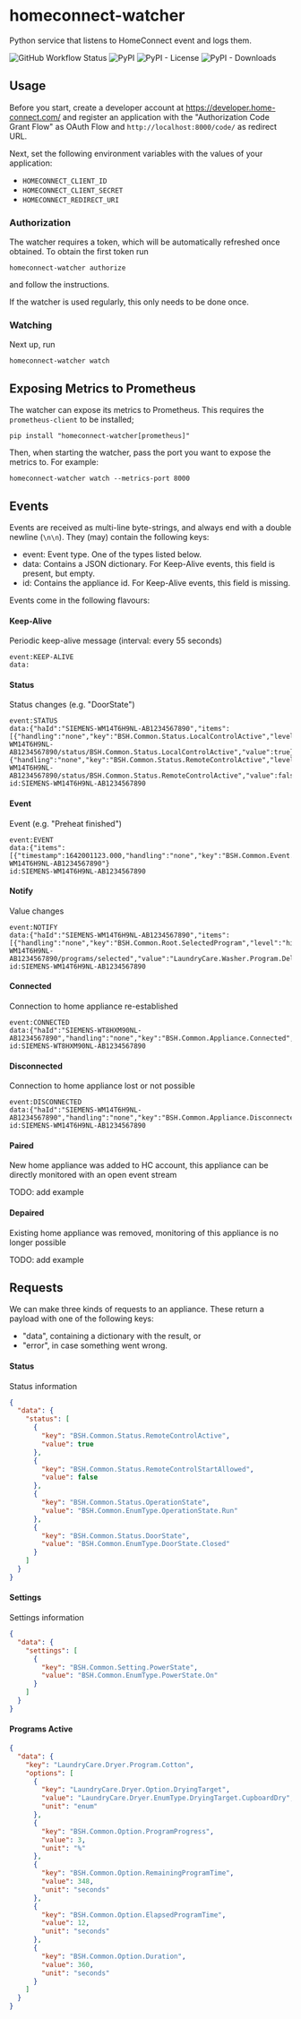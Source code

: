 # homeconnect-watcher

Python service that listens to HomeConnect event and logs them.

![GitHub Workflow Status](https://img.shields.io/github/actions/workflow/status/rogiervandergeer/homeconnect-watcher/ci.yaml?branch=main)
![PyPI](https://img.shields.io/pypi/v/homeconnect-watcher)
![PyPI - License](https://img.shields.io/pypi/l/homeconnect-watcher)
![PyPI - Downloads](https://img.shields.io/pypi/dm/homeconnect-watcher)


## Usage

Before you start, create a developer account at https://developer.home-connect.com/ and
register an application with the "Authorization Code Grant Flow" as OAuth Flow
and `http://localhost:8000/code/` as redirect URL.

Next, set the following environment variables with the values of your application:
- `HOMECONNECT_CLIENT_ID`
- `HOMECONNECT_CLIENT_SECRET`
- `HOMECONNECT_REDIRECT_URI`

### Authorization

The watcher requires a token, which will be automatically refreshed once obtained. To obtain the first token run
```
homeconnect-watcher authorize
```
and follow the instructions.

If the watcher is used regularly, this only needs to be done once.

### Watching

Next up, run

```
homeconnect-watcher watch
```

## Exposing Metrics to Prometheus

The watcher can expose its metrics to Prometheus. This requires the `prometheus-client` to be installed;
```shell
pip install "homeconnect-watcher[prometheus]"
```

Then, when starting the watcher, pass the port you want to expose the metrics to. For example:
```shell
homeconnect-watcher watch --metrics-port 8000
```

## Events

Events are received as multi-line byte-strings, and always end with a double newline (`\n\n`). They (may) contain the
following keys:
- event: Event type. One of the types listed below.
- data: Contains a JSON dictionary. For Keep-Alive events, this field is present, but empty.
- id: Contains the appliance id. For Keep-Alive events, this field is missing.

Events come in the following flavours:

#### Keep-Alive

Periodic keep-alive message (interval: every 55 seconds)

```
event:KEEP-ALIVE
data:
```

#### Status

Status changes (e.g. "DoorState")

```
event:STATUS
data:{"haId":"SIEMENS-WM14T6H9NL-AB1234567890","items":[{"handling":"none","key":"BSH.Common.Status.LocalControlActive","level":"hint","timestamp":1676897835.000,"uri":"/api/homeappliances/SIEMENS-WM14T6H9NL-AB1234567890/status/BSH.Common.Status.LocalControlActive","value":true},{"handling":"none","key":"BSH.Common.Status.RemoteControlActive","level":"hint","timestamp":1676897835.000,"uri":"/api/homeappliances/SIEMENS-WM14T6H9NL-AB1234567890/status/BSH.Common.Status.RemoteControlActive","value":false}]}
id:SIEMENS-WM14T6H9NL-AB1234567890
```

#### Event

Event (e.g. "Preheat finished")

```
event:EVENT
data:{"items":[{"timestamp":1642001123.000,"handling":"none","key":"BSH.Common.Event.ProgramFinished","value":"BSH.Common.EnumType.EventPresentState.Present","level":"hint"}],"haId":"SIEMENS-WM14T6H9NL-AB1234567890"}
id:SIEMENS-WM14T6H9NL-AB1234567890
```

#### Notify

Value changes

```
event:NOTIFY
data:{"haId":"SIEMENS-WM14T6H9NL-AB1234567890","items":[{"handling":"none","key":"BSH.Common.Root.SelectedProgram","level":"hint","timestamp":1676897836.000,"uri":"/api/homeappliances/SIEMENS-WM14T6H9NL-AB1234567890/programs/selected","value":"LaundryCare.Washer.Program.DelicatesSilk"}]}
id:SIEMENS-WM14T6H9NL-AB1234567890
```

#### Connected

Connection to home appliance re-established

```
event:CONNECTED
data:{"haId":"SIEMENS-WT8HXM90NL-AB1234567890","handling":"none","key":"BSH.Common.Appliance.Connected","level":"hint","timestamp":1676897865.000,"value":true}
id:SIEMENS-WT8HXM90NL-AB1234567890
```

#### Disconnected

Connection to home appliance lost or not possible

```
event:DISCONNECTED
data:{"haId":"SIEMENS-WM14T6H9NL-AB1234567890","handling":"none","key":"BSH.Common.Appliance.Disconnected","level":"hint","timestamp":1676897981.000,"value":true}
id:SIEMENS-WM14T6H9NL-AB1234567890
```

#### Paired

New home appliance was added to HC account, this appliance can be directly monitored with an open event stream

TODO: add example

#### Depaired

Existing home appliance was removed, monitoring of this appliance is no longer possible

TODO: add example

## Requests

We can make three kinds of requests to an appliance.
These return a payload with one of the following keys:
- "data", containing a dictionary with the result, or
- "error", in case something went wrong.

#### Status

Status information

```json
{
  "data": {
    "status": [
      {
        "key": "BSH.Common.Status.RemoteControlActive",
        "value": true
      },
      {
        "key": "BSH.Common.Status.RemoteControlStartAllowed",
        "value": false
      },
      {
        "key": "BSH.Common.Status.OperationState",
        "value": "BSH.Common.EnumType.OperationState.Run"
      },
      {
        "key": "BSH.Common.Status.DoorState",
        "value": "BSH.Common.EnumType.DoorState.Closed"
      }
    ]
  }
}
```

#### Settings

Settings information

```json
{
  "data": {
    "settings": [
      {
        "key": "BSH.Common.Setting.PowerState",
        "value": "BSH.Common.EnumType.PowerState.On"
      }
    ]
  }
}
```


#### Programs Active

```json
{
  "data": {
    "key": "LaundryCare.Dryer.Program.Cotton",
    "options": [
      {
        "key": "LaundryCare.Dryer.Option.DryingTarget",
        "value": "LaundryCare.Dryer.EnumType.DryingTarget.CupboardDry",
        "unit": "enum"
      },
      {
        "key": "BSH.Common.Option.ProgramProgress",
        "value": 3,
        "unit": "%"
      },
      {
        "key": "BSH.Common.Option.RemainingProgramTime",
        "value": 348,
        "unit": "seconds"
      },
      {
        "key": "BSH.Common.Option.ElapsedProgramTime",
        "value": 12,
        "unit": "seconds"
      },
      {
        "key": "BSH.Common.Option.Duration",
        "value": 360,
        "unit": "seconds"
      }
    ]
  }
}
```
